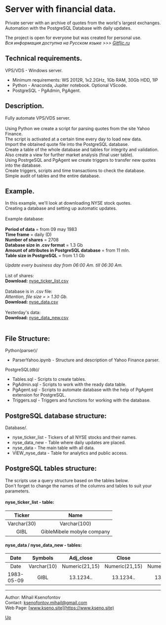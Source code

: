 <a id="anchor"></a>
# Server with financial data.<br>

Private server with an archive of quotes from the world's largest exchanges.<br>
Automation with the PostgreSQL Database with daily updates.<br>

The project is open for everyone but was created for personal use.<br>
_Вся информация доступна на Русском языке >>> [Gitflic.ru](https://gitflic.ru/project/kseno/servernew)_

## Technical requirements.

VPS/VDS - Windows server.<br>
- Minimum requirements: WS 2012R, 1x2.2GHz, 1Gb RAM, 30Gb HDD, 1IP<br>
- Python - Anaconda, Jupiter notebook. Optional VScode.<br>
- PostgreSQL - PgAdmin, PgAgent.<br>

## Description.

Fully automate VPS/VDS server.
<br><br>
Using Python we create a script for parsing quotes from the site Yahoo Finance.<br>
The script is activated at a certain time every day to load new data.<br>
Import the obtained quote file into the PostgreSQL database.<br>
Create a table of the whole database and tables for integrity and validation.<br>
Also create a view for further market analysis (final user table).<br>
Using PostrgeSQL and PgAgent we create triggers to transfer new quotes into the database.<br>
Create triggers, scripts and time transactions to check the database.<br>
Simple audit of tables and the entire database.<br>

## Example.

In this example, we'll look at downloading NYSE stock quotes.<br>
Creating a database and setting up automatic updates. 
<br><br>
Example database:
<br><br>
**Period of data** = from 09 may 1983<br>
**Time frame** = daily (D)<br>
**Number of shares** = 2708<br>
**Database size in .csv format** = 1.3 Gb<br>
**Amount of attributes in PostgreSQL database** = from 11 mln. <br>
**Table size in PostgreSQL** = from 1.1 Gb <br>

_Update every business day from 06:00 Am. till 06:30 Am._
<br><br>
List of shares:<br>
__Download:__ [nyse_ticker_list.csv](http://193.124.65.84/NYSE/nyse_ticker_list.csv)
<br><br>
Database is in .csv file: <br>
_Attention, file size = > 1.30 Gb._<br>
__Download:__ [nyse_data.csv](http://193.124.65.84/NYSE/nyse_data.csv)
<br><br>
Yesterday's data: <br>
__Download:__ [nyse_data_new.csv](http://193.124.65.84/NYSE/nyse_data_new.csv)
<br><br>

## File Structure:

Python(parser)/<br>
- ParserYahoo.ipynb - Structure and description of Yahoo Finance parser.<br>

PostgreSQL(db)/<br>
- Tables.sql - Scripts to create tables.<br>
- PgAdmin.sql - Scripts to work with the ready data table.<br>
- PgAgent.sql - Scripts to automate database with the help of PgAgent extension for PostgreSQL.<br>
- Triggers.sql - Triggers and functions for working with the database.<br>

## PostgreSQL database structure:

Database/.
- nyse_ticker_list - Tickers of all NYSE stocks and their names.<br>
- nyse_data_new - Table where daily updates are placed.<br>
- nyse_data - The main table with all data.<br>
- VIEW_nyse_data - Table for analytics and public access.<br>

## PostgreSQL tables structure:

The scripts use a query structure based on the tables below.<br>
Don't forget to change the names of the columns and tables to suit your parameters.<br>

#### nyse_ticker_list - table:

| Ticker | Name |
|:-----------:|:------------:|
| Varchar(30) | Varchar(100) |
| GIBL | GibleMibele mobyle company |

#### nyse_data / nyse_data_new - tables:

| Date | Symbols | Adj_close | Close | High | Low | Open | Volume |
|:----:|:-----------:|:--------------:|:--------------:|:--------------:|:--------------:|:--------------:|:--------------:|
| Date | Varchar(10) | Numeric(21,15) | Numeric(21,15) | Numeric(21,15) | Numeric(21,15) | Numeric(21,15) | Numeric(13,2) |
| 1983-05-09 | GIBL | 13.1234.. | 13.1234.. | 13.1234.. | 13.1234.. | 13.1234.. | 123456789.12 |

----

Author: Mihail Ksenofontov<br>
Contact: ksenofontov.mihail@gmail.com<br>
Web Page: [www.kseno.site](https://www.kseno.site)<br>

[Up](#anchor)
